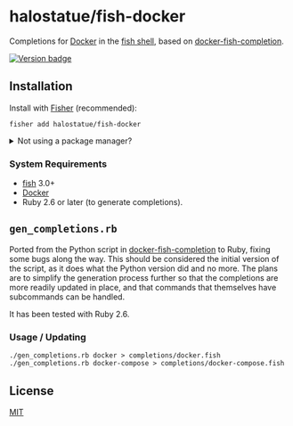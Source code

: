 # halostatue/fish-docker

Completions for [Docker] in the [fish shell], based on [docker-fish-completion].

[![Version badge]][latest]

## Installation

Install with [Fisher] (recommended):

```fish
fisher add halostatue/fish-docker
```

<details>
<summary>Not using a package manager?</summary>

---

Copy `completions/*.fish` and `conf.d/*.fish` to your fish configuration
directory preserving the directory structure.
</details>

### System Requirements

- [fish][fish shell] 3.0+
- [Docker]
- Ruby 2.6 or later (to generate completions).

## `gen_completions.rb`

Ported from the Python script in [docker-fish-completion] to Ruby, fixing
some bugs along the way. This should be considered the initial version of the
script, as it does what the Python version did and no more. The plans are to
simplify the generation process further so that the completions are more
readily updated in place, and that commands that themselves have subcommands
can be handled.

It has been tested with Ruby 2.6.

### Usage / Updating

```fish
./gen_completions.rb docker > completions/docker.fish
./gen_completions.rb docker-compose > completions/docker-compose.fish
```

## License

[MIT](LICENCE.md)

[docker]: https://www.docker.com
[fish shell]: https://fishshell.com "friendly interactive shell"
[fisher]: https://github.com/jorgebucaran/fisher
[fish]: https://github.com/fish-shell/fish-shell
[docker-fish-completion]: https://github.com/barnybug-archive/docker-fish-completion
[version badge]: https://img.shields.io/github/tag/halostatue/fish-docker.svg?label=Version
[latest]: https://github.com/halostatue/fish-docker/releases/latest
